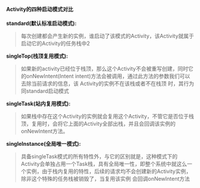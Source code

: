 #### Activity的四种启动模式对比

**standard\(默认标准启动模式\):** 

> 每次创建都会产生新的实例，谁启动了该模式的Activity，该Activity就属于启动它的Activity的任务栈中2

**singleTop\(栈顶复用模式\):**

> 如果新的activity已经位于栈顶，那么这个Activity不会被重写创建，同时它的onNewIntent\(Intent intent\)方法会被调用，通过此方法的参数我们可以去除当前请求的信息，该 Activity的实例不在该栈或者不在栈顶 时，其行为同standard启动模式

**singleTask\(站内复用模式\):**

> 如果栈中存在这个Activity的实例就会复用这个Activity，不管它是否位于栈顶，复用时，会将它上面的Activity全部出栈，并且会回调该实例的onNewIntent方法。

**singleInstance\(全局唯一模式\):**

> 具备singleTask模式的所有特性外，与它的区别就是，这种模式下的Activity会单独占用一个Task栈，具有全局唯一性，即整个系统中就这么一个实例，由于栈内复用的特性，后续的请求均不会创建新的Activity实例，除非这个特殊的任务栈被销毁了，当复用该实例 会回调onNewIntent方法



